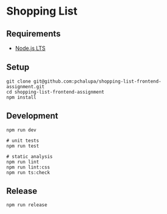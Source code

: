 # Shopping List

## Requirements

-   [Node.js LTS](https://nodejs.org/en/download/)

## Setup

```shell
git clone git@github.com:pchalupa/shopping-list-frontend-assignment.git
cd shopping-list-frontend-assignment
npm install
```

## Development

```shell
npm run dev

# unit tests
npm run test

# static analysis
npm run lint
npm run lint:css
npm run ts:check
```

## Release

```shell
npm run release
```
